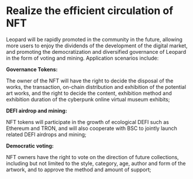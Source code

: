 # Realize the efficient circulation of NFT

Leopard will be rapidly promoted in the community in the future, allowing more users to enjoy the dividends of the development of the digital market, and promoting the democratization and diversified governance of Leopard in the form of voting and mining. Application scenarios include:

&#x20;

**Governance Tokens:**

The owner of the NFT will have the right to decide the disposal of the works, the transaction, on-chain distribution and exhibition of the potential art works, and the right to decide the content, exhibition method and exhibition duration of the cyberpunk online virtual museum exhibits;

&#x20;

**DEFI airdrop and mining:**

NFT tokens will participate in the growth of ecological DEFI such as Ethereum and TRON, and will also cooperate with BSC to jointly launch related DEFI airdrops and mining;

&#x20;

**Democratic voting:**

NFT owners have the right to vote on the direction of future collections, including but not limited to the style, category, age, author and form of the artwork, and to approve the method and amount of support;
